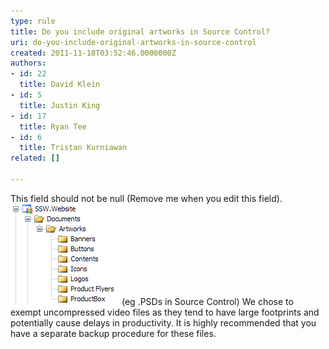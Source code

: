 ```yaml
---
type: rule
title: Do you include original artworks in Source Control?
uri: do-you-include-original-artworks-in-source-control
created: 2011-11-18T03:52:46.0000000Z
authors:
- id: 22
  title: David Klein
- id: 5
  title: Justin King
- id: 17
  title: Ryan Tee
- id: 6
  title: Tristan Kurniawan
related: []

---
```


This field should not be null (Remove me when you edit this field). 
![Include your original artworks in Source](include_artworks_in_source.gif)(eg .PSDs in Source Control) 
We chose to exempt uncompressed video files as they tend to have large footprints and potentially cause delays in productivity. It is highly recommended that you have a separate backup procedure for these files.
